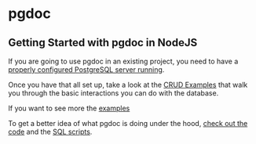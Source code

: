 
# pgdoc

## Getting Started with pgdoc in NodeJS

If you are going to use pgdoc in an existing project, you need to have a [properly configured PostgreSQL server running][install].

Once you have that all set up, take a look at the [CRUD Examples][crud] that walk you through the basic interactions you can do with the database.

If you want to see more the [examples][examples] 

To get a better idea of what pgdoc is doing under the hood, [check out the code][code] and the [SQL scripts][sql].


[install]: INSTALL.md
[crud]: CRUD_Examples.md
[examples]: ../../examples/node/
[code]: ../../code/node/
[sql]: ../../code/sql/
